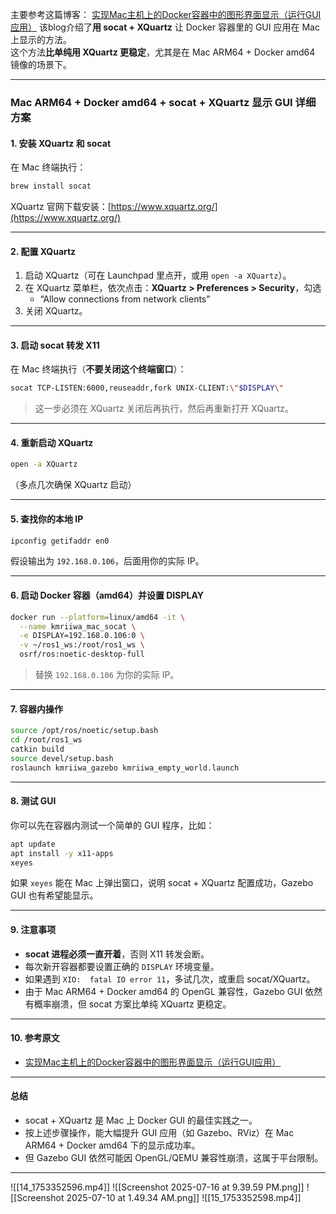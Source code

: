 主要参考这篇博客： [实现Mac主机上的Docker容器中的图形界面显示（运行GUI应用）](https://www.cnblogs.com/noluye/p/11405358.html) 该blog介绍了**用 socat + XQuartz** 让 Docker 容器里的 GUI 应用在 Mac 上显示的方法。  
这个方法**比单纯用 XQuartz 更稳定**，尤其是在 Mac ARM64 + Docker amd64 镜像的场景下。

---

### Mac ARM64 + Docker amd64 + socat + XQuartz 显示 GUI 详细方案

#### 1. 安装 XQuartz 和 socat

在 Mac 终端执行：

```bash
brew install socat
```

XQuartz 官网下载安装：[https://www.xquartz.org/](https://www.xquartz.org/)

---

#### 2. 配置 XQuartz

1. 启动 XQuartz（可在 Launchpad 里点开，或用 `open -a XQuartz`）。
2. 在 XQuartz 菜单栏，依次点击：**XQuartz > Preferences > Security**，勾选  
   - “Allow connections from network clients”
3. 关闭 XQuartz。

---

#### 3. 启动 socat 转发 X11

在 Mac 终端执行（**不要关闭这个终端窗口**）：

```bash
socat TCP-LISTEN:6000,reuseaddr,fork UNIX-CLIENT:\"$DISPLAY\"
```

> 这一步必须在 XQuartz 关闭后再执行，然后再重新打开 XQuartz。

---

#### 4. 重新启动 XQuartz

```bash
open -a XQuartz
```
（多点几次确保 XQuartz 启动）

---

#### 5. 查找你的本地 IP

```bash
ipconfig getifaddr en0
```
假设输出为 `192.168.0.106`，后面用你的实际 IP。

---

#### 6. 启动 Docker 容器（amd64）并设置 DISPLAY

```bash
docker run --platform=linux/amd64 -it \
  --name kmriiwa_mac_socat \
  -e DISPLAY=192.168.0.106:0 \
  -v ~/ros1_ws:/root/ros1_ws \
  osrf/ros:noetic-desktop-full
```
> 替换 `192.168.0.106` 为你的实际 IP。

---

#### 7. 容器内操作

```bash
source /opt/ros/noetic/setup.bash
cd /root/ros1_ws
catkin build
source devel/setup.bash
roslaunch kmriiwa_gazebo kmriiwa_empty_world.launch
```

---

#### 8. 测试 GUI

你可以先在容器内测试一个简单的 GUI 程序，比如：

```bash
apt update
apt install -y x11-apps
xeyes
```
如果 `xeyes` 能在 Mac 上弹出窗口，说明 socat + XQuartz 配置成功，Gazebo GUI 也有希望能显示。

---

#### 9. 注意事项

- **socat 进程必须一直开着**，否则 X11 转发会断。
- 每次新开容器都要设置正确的 `DISPLAY` 环境变量。
- 如果遇到 `XIO:  fatal IO error 11`，多试几次，或重启 socat/XQuartz。
- 由于 Mac ARM64 + Docker amd64 的 OpenGL 兼容性，Gazebo GUI 依然有概率崩溃，但 socat 方案比单纯 XQuartz 更稳定。

---

#### 10. 参考原文

- [实现Mac主机上的Docker容器中的图形界面显示（运行GUI应用）](https://www.cnblogs.com/noluye/p/11405358.html)

---

#### 总结

- socat + XQuartz 是 Mac 上 Docker GUI 的最佳实践之一。
- 按上述步骤操作，能大幅提升 GUI 应用（如 Gazebo、RViz）在 Mac ARM64 + Docker amd64 下的显示成功率。
- 但 Gazebo GUI 依然可能因 OpenGL/QEMU 兼容性崩溃，这属于平台限制。

---

![[14_1753352596.mp4]]
![[Screenshot 2025-07-16 at 9.39.59 PM.png]]
![[Screenshot 2025-07-10 at 1.49.34 AM.png]]
![[15_1753352598.mp4]]